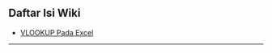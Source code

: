 ## Daftar Isi Wiki ##
  * [VLOOKUP Pada Excel](FungsiVLookupDanPenggunaannyaPadaExcel2007.md)


---

